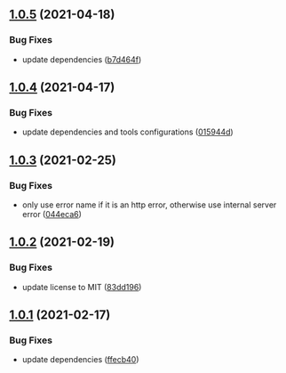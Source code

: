 ## [1.0.5](https://github.com/valverdealbo/error-handler-middleware/compare/v1.0.4...v1.0.5) (2021-04-18)


### Bug Fixes

* update dependencies ([b7d464f](https://github.com/valverdealbo/error-handler-middleware/commit/b7d464f0a84a44b024b7c8791554c495dff832e3))

## [1.0.4](https://github.com/valverdealbo/error-handler-middleware/compare/v1.0.3...v1.0.4) (2021-04-17)


### Bug Fixes

* update dependencies and tools configurations ([015944d](https://github.com/valverdealbo/error-handler-middleware/commit/015944d72c979de5b486e7ef3231721cae115627))

## [1.0.3](https://github.com/valverdealbo/error-handler-middleware/compare/v1.0.2...v1.0.3) (2021-02-25)


### Bug Fixes

* only use error name if it is an http error, otherwise use internal server error ([044eca6](https://github.com/valverdealbo/error-handler-middleware/commit/044eca631934d3ba92227c7482cd45dec3d489b2))

## [1.0.2](https://github.com/valverdealbo/error-handler-middleware/compare/v1.0.1...v1.0.2) (2021-02-19)


### Bug Fixes

* update license to MIT ([83dd196](https://github.com/valverdealbo/error-handler-middleware/commit/83dd196603764367d8140ca29a17cf847a8df685))

## [1.0.1](https://github.com/valverdealbo/error-handler-middleware/compare/v1.0.0...v1.0.1) (2021-02-17)


### Bug Fixes

* update dependencies ([ffecb40](https://github.com/valverdealbo/error-handler-middleware/commit/ffecb40a689761b8e588f39b74997d27ea007da6))
